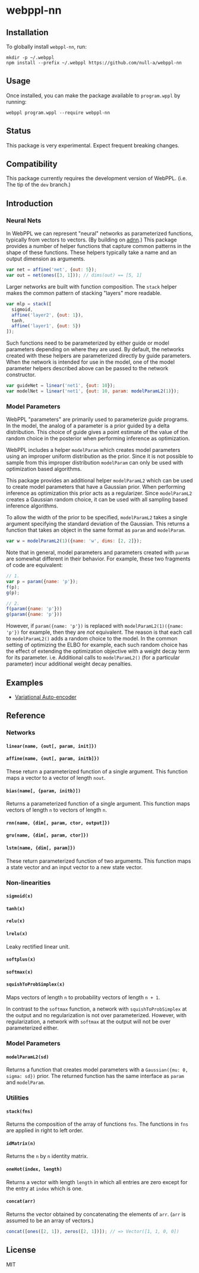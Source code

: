 # webppl-nn

## Installation

To globally install `webppl-nn`, run:

    mkdir -p ~/.webppl
    npm install --prefix ~/.webppl https://github.com/null-a/webppl-nn

## Usage

Once installed, you can make the package available to `program.wppl`
by running:

    webppl program.wppl --require webppl-nn

## Status

This package is very experimental. Expect frequent breaking changes.

## Compatibility

This package currently requires the development version of WebPPL.
(i.e. The tip of the `dev` branch.)

## Introduction

### Neural Nets

In WebPPL we can represent "neural" networks as parameterized
functions, typically from vectors to vectors. (By building on
[adnn](https://github.com/dritchie/adnn).) This package provides a
number of helper functions that capture common patterns in the shape
of these functions. These helpers typically take a name and an output
dimension as arguments.

```js
var net = affine('net', {out: 5});
var out = net(ones([3, 1])); // dims(out) == [5, 1]
```

Larger networks are built with function composition. The `stack`
helper makes the common pattern of stacking "layers" more readable.

```js
var mlp = stack([
  sigmoid,
  affine('layer2', {out: 1}),
  tanh,
  affine('layer1', {out: 5})
]);
```

Such functions need to be parameterized by either guide or model
parameters depending on where they are used. By default, the networks
created with these helpers are parameterized directly by guide
parameters. When the network is intended for use in the model, one of
the model parameter helpers described above can be passed to the
network constructor.

```js
var guideNet = linear('net1', {out: 10});
var modelNet = linear('net1', {out: 10, param: modelParamL2(1)});
```

### Model Parameters

WebPPL "parameters" are primarily used to parameterize *guide*
programs. In the model, the analog of a parameter is a prior guided by
a delta distribution. This choice of guide gives a point estimate of
the value of the random choice in the posterior when performing
inference as optimization.

WebPPL includes a helper `modelParam` which creates model parameters
using an improper uniform distribution as the prior. Since it is not
possible to sample from this improper distribution `modelParam` can
only be used with optimization based algorithms.

This package provides an additional helper `modelParamL2` which can be
used to create model parameters that have a Gaussian prior. When
performing inference as optimization this prior acts as a regularizer.
Since `modelParamL2` creates a Gaussian random choice, it can be used
with all sampling based inference algorithms.

To allow the width of the prior to be specified, `modelParamL2` takes
a single argument specifying the standard deviation of the Gaussian.
This returns a function that takes an object in the same format as
`param` and `modelParam`.

```js
var w = modelParamL2(1)({name: 'w', dims: [2, 2]});
```

Note that in general, model parameters and parameters created with
`param` are somewhat different in their behavior. For example, these
two fragments of code are equivalent:

```js
// 1.
var p = param({name: 'p'});
f(p);
g(p);

// 2.
f(param({name: 'p'}))
g(param({name: 'p'}))
```

However, if `param({name: 'p'})` is replaced with
`modelParamL2(1)({name: 'p'})` for example, then they are *not*
equivalent. The reason is that each call to `modelParamL2()` adds a
random choice to the model. In the common setting of optimizing the
ELBO for example, each such random choice has the effect of extending
the optimization objective with a weight decay term for its parameter.
i.e. Additional calls to `modelParamL2()` (for a particular parameter)
incur additional weight decay penalties.

## Examples

* [Variational Auto-encoder](https://github.com/null-a/webppl-nn/blob/master/examples/vae.wppl)

## Reference

### Networks

#### `linear(name, {out[, param, init]})`
#### `affine(name, {out[, param, initb]})`

These return a parameterized function of a single argument. This
function maps a vector to a vector of length `nout`.

#### `bias(name[, {param, initb}])`

Returns a parameterized function of a single argument. This function
maps vectors of length `n` to vectors of length `n`.

#### `rnn(name, {dim[, param, ctor, output]})`
#### `gru(name, {dim[, param, ctor]})`
#### `lstm(name, {dim[, param]})`

These return parameterized function of two arguments. This function
maps a state vector and an input vector to a new state vector.

### Non-linearities

#### `sigmoid(x)`
#### `tanh(x)`
#### `relu(x)`
#### `lrelu(x)`

Leaky rectified linear unit.

#### `softplus(x)`

#### `softmax(x)`
#### `squishToProbSimplex(x)`

Maps vectors of length `n` to probability vectors of length `n + 1`.

In contrast to the `softmax` function, a network with
`squishToProbSimplex` at the output and no regularization is not over
parameterized. However, with regularization, a network with `softmax`
at the output will not be over parameterized either.

<!--

Using squishToProbSimplex to with a prior on the parameters centered
at zero seems a bit fishy. For example, these two output the same
vector only with the elements permuted:

squishToProbSimplex(vec([-1,-1,-1]))
squishToProbSimplex(vec([1,0,0]))

... yet under a Gaussian prior they aren't equally likely. Something
similar applies when using regularization.

-->

### Model Parameters

#### `modelParamL2(sd)`

Returns a function that creates model parameters with a `Gaussian({mu:
0, sigma: sd})` prior. The returned function has the same interface as
`param` and `modelParam`.

### Utilities

#### `stack(fns)`

Returns the composition of the array of functions `fns`. The functions
in `fns` are applied in right to left order.

#### `idMatrix(n)`

Returns the `n` by `n` identity matrix.

#### `oneHot(index, length)`

Returns a vector with length `length` in which all entries are zero
except for the entry at `index` which is one.

#### `concat(arr)`

Returns the vector obtained by concatenating the elements of `arr`.
(`arr` is assumed to be an array of vectors.)

```js
concat([ones([2, 1]), zeros([2, 1])]); // => Vector([1, 1, 0, 0])
```

## License

MIT
